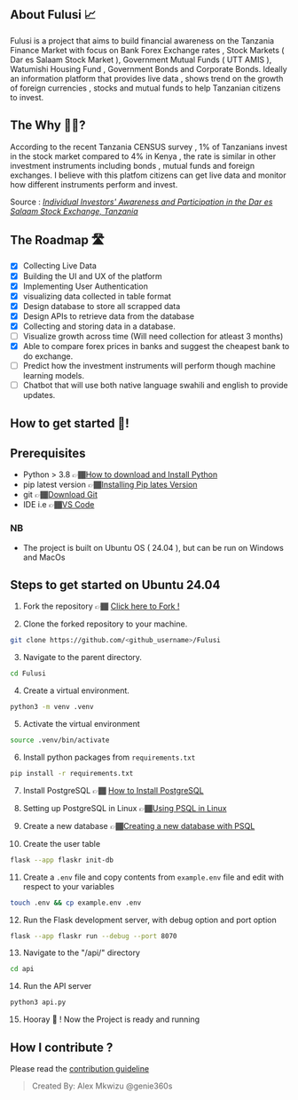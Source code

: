 ## About Fulusi 📈

Fulusi is a project that aims to build financial awareness on the Tanzania Finance Market with focus on Bank Forex Exchange rates , Stock Markets ( Dar es Salaam Stock Market ), Government Mutual Funds ( UTT AMIS ), Watumishi Housing Fund , Government Bonds and Corporate Bonds. Ideally an information platform that provides live data , shows trend on the growth of foreign currencies , stocks and mutual funds to help Tanzanian citizens to invest.

## The Why 🤔💭?

According to the recent Tanzania CENSUS survey , 1% of Tanzanians invest in the stock market compared to 4% in Kenya , the rate is similar in other investment instruments including bonds , mutual funds and foreign exchanges. I believe with this platfom citizens can get live data and monitor how different instruments perform and invest. 

Source : _[Individual Investors' Awareness and Participation in the Dar es Salaam Stock Exchange, Tanzania](https://www.researchgate.net/publication/369708322_Individual_Investors'_Awareness_and_Participation_in_the_Dar_es_Salaam_Stock_Exchange_Tanzania#:~:text=Participation%20of%20individual%20investors%20in,which%20is%20currently%20at%204%25.)_

## The Roadmap 🛣️
- [x] Collecting Live Data
- [x] Building the UI and UX of the platform
- [x] Implementing User Authentication
- [x] visualizing data collected in table format
- [x] Design database to store all scrapped data
- [x] Design APIs to retrieve data from the database
- [x] Collecting and storing data in a database.
- [ ] Visualize growth across time (Will need collection for atleast 3 months) 
- [x] Able to compare forex prices in banks and suggest the cheapest bank to do exchange.
- [ ] Predict how the investment instruments will perform though machine learning models.
- [ ] Chatbot that will use both native language swahili and english to provide updates.

## How to get started 🚀!

## Prerequisites
- Python > 3.8 👉🏾[How to download and Install Python](https://www.python.org/downloads/)
- pip latest version 👉🏾[Installing Pip lates Version](https://pip.pypa.io/en/stable/installation/)
- git 👉🏾[Download Git](https://git-scm.com/downloads)
- IDE i.e 👉🏾[VS Code](https://code.visualstudio.com/download#)

### NB
- The project is built on Ubuntu OS ( 24.04 ), but can be run on Windows and MacOs

## Steps to get started on Ubuntu 24.04

1. Fork the repository 👉🏾 [Click here to Fork !](https://github.com/genie360s/Fulusi/fork)

2. Clone the forked repository to your machine.

```bash
git clone https://github.com/<github_username>/Fulusi
```

3. Navigate to the parent directory.

```bash
cd Fulusi
```

4. Create a virtual environment.

```bash
python3 -m venv .venv
```

5. Activate the virtual environment

```bash
source .venv/bin/activate
```

6. Install python packages from ```requirements.txt```

```bash
pip install -r requirements.txt
```

7. Install PostgreSQL 👉🏾 [How to Install PostgreSQL](https://www.postgresql.org/download/linux/ubuntu/)

8. Setting up PostgreSQL in Linux 👉🏾[Using PSQL in Linux](https://www.digitalocean.com/community/tutorials/how-to-install-and-use-postgresql-on-ubuntu-22-04)

9. Create a new database 👉🏾[Creating a new database with PSQL](https://www.digitalocean.com/community/tutorials/how-to-install-and-use-postgresql-on-ubuntu-22-04#step-4-creating-a-new-database)

10. Create the user table

```bash
flask --app flaskr init-db
```

11. Create a ```.env``` file and copy contents from ```example.env``` file and edit with respect to your variables

```bash
touch .env && cp example.env .env
```

12. Run the Flask development server, with debug option and port option

```bash
flask --app flaskr run --debug --port 8070
```

13. Navigate to the "/api/" directory

```bash
cd api
```

14. Run the API server

``` bash
python3 api.py
```

15. Hooray 🚀 ! Now the Project is ready and running

## How I contribute ?

Please read the [contribution guideline](/CONTRIBUTING.md)

> Created By: Alex Mkwizu @genie360s

